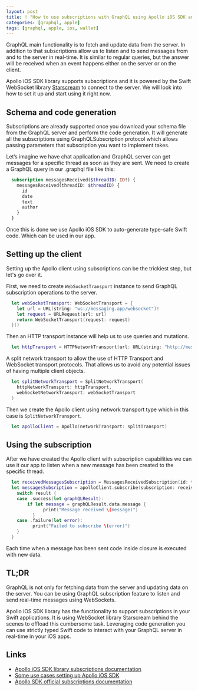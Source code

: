 ```yaml
---
layout: post
title: ! "How to use subscriptions with GraphQL using Apollo iOS SDK and Swift?"
categories: [graphql, apple]
tags: [graphql, apple, ios, wallet]
---
```


GraphQL main functionality is to fetch and update data from the server. In addition to that subscriptions allow us to listen and to send messages from and to the server in real-time. It is similar to regular queries, but the answer will be received when an event happens either on the server or on the client.

Apollo iOS SDK library supports subscriptions and it is powered by the Swift WebSocket library [Starscream](/websockets-swift/) to connect to the server. We will look into how to set it up and start using it right now.

<!--more-->

## Schema and code generation

Subscriptions are already supported once you download your schema file from the GraphQL server and perform the code generation. It will generate all the subscriptions using GraphQLSubscription protocol which allows passing parameters that subscription you want to implement takes.

Let’s imagine we have chat application and GraphQL server can get messages for a specific thread as soon as they are sent. We need to create a GraphQL query in our .graphql file like this:

```graphql
  subscription messagesReceived($threadID: ID!) {
    messagesReceived(threadID: $threadID) {
      id
      date
      text
      author
    }
  }
```

Once this is done we use Apollo iOS SDK to auto-generate type-safe Swift code. Which can be used in our app.

## Setting up the client

Setting up the Apollo client using subscriptions can be the trickiest step, but let's go over it.

First, we need to create `WebSocketTransport` instance to send GraphQL subscription operations to the server.

```swift
  let webSocketTransport: WebSocketTransport = {
    let url = URL(string: "ws://messaging.app/websocket")!
    let request = URLRequest(url: url)
    return WebSocketTransport(request: request)
  }()
```

Then an HTTP transport instance will help us to use queries and mutations.

```swift
  let httpTransport = HTTPNetworkTransport(url: URL(string: "http://messaging.app/graphql")!)
```

A split network transport to allow the use of HTTP Transport and WebSocket transport protocols. That allows us to avoid any potential issues of having multiple client objects.

```swift
  let splitNetworkTransport = SplitNetworkTransport(
    httpNetworkTransport: httpTransport, 
    webSocketNetworkTransport: webSocketTransport
  )
```

Then we create the Apollo client using network transport type which in this case is `SplitNetworkTransport`.

```swift
  let apolloClient = Apollo(networkTransport: splitTransport)
```

## Using the subscription

After we have created the Apollo client with subscription capabilities we can use it our app to listen when a new message has been created to the specific thread.

```swift
  let receivedMessagesSubscription = MessagesReceivedSubscription(id: threadID)
  let messagesSubsription = apolloClient.subscribe(subscription: receivedMessagesSubscription) {[weak self] result in
    switch result {
    case .success(let graphQLResult):
      	if let message = graphQLResult.data.message {
    		  print("Message received \(message)")			
    	  }
    case .failure(let error):
    	  print("Failed to subscribe \(error)")
    }
  }
```

Each time when a message has been sent code inside closure is executed with new data.
 
## TL;DR

GraphQL is not only for fetching data from the server and updating data on the server. You can be using GraphQL subscription feature to listen and send real-time messages using WebSockets.

Apollo iOS SDK library has the functionality to support subscriptions in your Swift applications. It is using WebSocket library Starscream behind the scenes to offload this cumbersome task. Leveraging code generation you can use strictly typed Swift code to interact with your GraphQL server in real-time in your iOS apps.

## Links

* [Apollo iOS SDK library subscriptions documentation](https://www.apollographql.com/docs/ios/subscriptions/)
* [Some use cases setting up Apollo iOS SDK](https://stackoverflow.com/questions/51720378/how-to-implement-graphql-subscription-using-apollo-ios-client)
* [Apollo SDK official subscriptions documentation](https://www.apollographql.com/docs/react/data/subscriptions/)